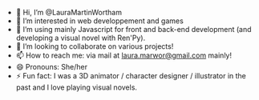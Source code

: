- 👋 Hi, I’m @LauraMartinWortham
- 👀 I’m interested in web developpement and games
- 🌱 I’m using mainly Javascript for front and back-end development (and developing a visual novel with Ren'Py).
- 💞️ I’m looking to collaborate on various projects! 
- 📫 How to reach me: via mail at laura.marwor@gmail.com mainly!
- 😄 Pronouns: She/her
- ⚡ Fun fact: I was a 3D animator / character designer / illustrator in the past and I love playing visual novels.

<!---
LauraMartinWortham/LauraMartinWortham is a ✨ special ✨ repository because its `README.md` (this file) appears on your GitHub profile.
You can click the Preview link to take a look at your changes.
--->
